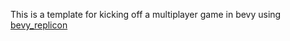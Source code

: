 This is a template for kicking off a multiplayer game in bevy using [bevy_replicon](https://github.com/projectharmonia/bevy_replicon.git)
